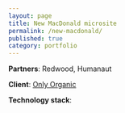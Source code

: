 ```yaml
---
layout: page
title: New MacDonald microsite
permalink: /new-macdonald/
published: true
category: portfolio
---
```


**Partners**: Redwood, Humanaut

**Client**: [Only Organic](http://onlyorganic.org)

**Technology stack**: 